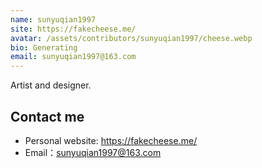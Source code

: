 ```yaml
---
name: sunyuqian1997
site: https://fakecheese.me/
avatar: /assets/contributors/sunyuqian1997/cheese.webp
bio: Generating
email: sunyuqian1997@163.com
---
```


Artist and designer.

## Contact me

- Personal website: <https://fakecheese.me/>
- Email：sunyuqian1997@163.com

